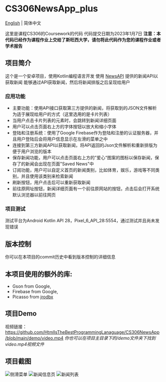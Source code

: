 # CS306NewsApp_plus

[English](https://github.com/HtmlIsTheBestProgrammingLanaguage/CS306NewsApp/blob/main/README.md) | 简体中文

这里是课程CS306的Coursework的代码
代码提交日期为2023年1月7日
**注意：本代码已经作为课程作业上交给了斯旺西大学，请勿将此代码作为您的课程作业或者学术报告**

## 项目简介

这个是一个安卓项目，使用Kotlin编程语言开发
使用 [NewsAPI](https://newsapi.org) 提供的新闻API以获取新闻
能够通过API获取新闻，然后将新闻排版之后呈现给用户

### 应用功能

- 主要功能：使用API接口获取第三方提供的新闻，将获取到的JSON文件解析为适于展现给用户的方式（这里选用的是卡片列表）
- 当用户点击卡片列表的元素时，会跳转到新闻详细页面
- 用户可以点击页面右上方的字体按钮以放大和缩小字体
- 登陆和注册系统：使用了Google Firebase作为登陆和注册的认证服务器，并且用户登陆后会将用户信息显示在左滑的菜单之中
- 连接到第三方新闻API以获取新闻，将API返回的Json文件解析和重新排版为便于用户浏览的版本
- 保存新闻功能，用户可以点击页面右上方的”爱心“图案的图标以保存新闻，保存了的新闻会出现在页面"Saved News"中
- 订阅功能，用户可以自定义首页的新闻类别，比如体育，娱乐，游戏等不同类别，并且使用该类别来检索新闻
- 刷新按钮，用户点击后可以重新获取新闻
- 前往原网址按钮，新闻详细页面有一个前往原网站的按钮，点击后会打开系统默认浏览器以前往网页

### 项目测试

测试平台为Android Kotlin API 28，Pixel_6_API_28:5554，通过测试并且尚未发现错误

## 版本控制

你可以在本项目的commit历史中看到版本控制的详细信息

## 本项目使用的额外的库: 

- Gson from Google, 
- Firebase from Google, 
- Picasso from [jrodbx](https://github.com/square/picasso)

## 项目Demo

视频链接：https://github.com/HtmlIsTheBestProgrammingLanaguage/CS306NewsApp/blob/main/demo/video.mp4
*你也可以在项目主目录下的/demo文件夹下找到video.mp4视频文件*

## 项目截图

![侧滑菜单](https://github.com/HtmlIsTheBestProgrammingLanaguage/CS306NewsApp/blob/main/demo/ScreenCapture%201.png)
![新闻信息页](https://github.com/HtmlIsTheBestProgrammingLanaguage/CS306NewsApp/blob/main/demo/ScreenCapture%202.png)
![新闻列表](https://github.com/HtmlIsTheBestProgrammingLanaguage/CS306NewsApp/blob/main/demo/ScreenCapture.png)